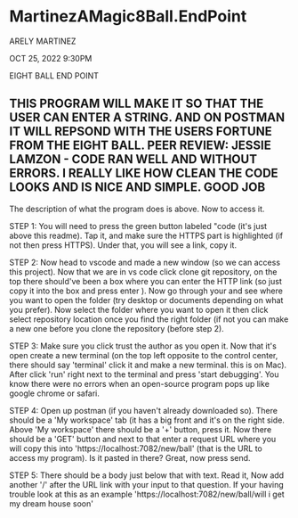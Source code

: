 # MartinezAMagic8Ball.EndPoint

ARELY MARTINEZ 

OCT 25, 2022 9:30PM

EIGHT BALL END POINT 

THIS PROGRAM WILL MAKE IT SO THAT THE USER 
CAN ENTER A STRING. AND ON POSTMAN IT WILL 
REPSOND WITH THE USERS FORTUNE FROM THE EIGHT BALL.
PEER REVIEW: JESSIE LAMZON - CODE RAN WELL AND WITHOUT 
ERRORS.  I REALLY LIKE HOW CLEAN THE CODE LOOKS AND IS 
NICE AND SIMPLE.  GOOD JOB
---------------------------------------------------------------------------------------------------------------------------------------------------
The description of what the program does is above. Now to access it. 

STEP 1: You will need to press the green button labeled "code (it's just above this readme). Tap it, and make sure the HTTPS part is highlighted (if not then press HTTPS).  Under that, you will see a link, copy it. 

STEP 2: Now head to vscode and made a new window (so we can access this project). Now that we are in vs code click clone git repository, on the top there should've been a box where you can enter the HTTP link (so just copy it into the box and press enter ).  Now go through your and see where you want to open the folder (try desktop or documents depending on what you prefer). Now select the folder where you want to open it then click select repository location once you find the right folder (if not you can make a new one before you clone the repository (before step 2). 

STEP 3: Make sure you click trust the author as you open it. Now that it's open create a new terminal (on the top left opposite to the control center, there should say 'terminal' click it and make a new terminal. this is on Mac).  After click 'run' right next to the terminal and press 'start debugging'. You know there were no errors when an open-source program pops up like google chrome or safari. 

STEP 4: Open up postman (if you haven't already downloaded so). There should be a 'My workspace' tab (it has a big front and it's on the right side. Above  'My workspace' there should be a '+' button, press it. Now there should be a 'GET' button and next to that enter a request URL where you will copy this into  'https://localhost:7082/new/ball' (that is the URL to access my program). Is it pasted in there? Great, now press send. 

STEP 5: There should be a body just below that with text. Read it, Now add another '/' after the URL link with your input to that question. If your having trouble look at this as an example 'https://localhost:7082/new/ball/will i get my dream house soon' 
